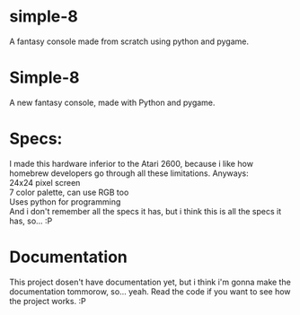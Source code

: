 # simple-8
A fantasy console made from scratch using python and pygame.

# Simple-8
A new fantasy console, made with Python and pygame.

# Specs:
I made this hardware inferior to the Atari 2600, because i like how homebrew developers go through all these limitations. Anyways:<br>
24x24 pixel screen<br>
7 color palette, can use RGB too<br>
Uses python for programming<br>
And i don't remember all the specs it has, but i think this is all the specs it has, so... :P<br>

# Documentation
This project dosen't have documentation yet, but i think i'm gonna make the documentation tommorow, so... yeah. Read the code if you want to see how the project works. :P
